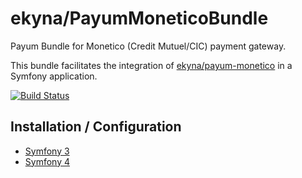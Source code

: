 # ekyna/PayumMoneticoBundle

Payum Bundle for Monetico (Credit Mutuel/CIC) payment gateway.

This bundle facilitates the integration of [ekyna/payum-monetico](https://github.com/ekyna/PayumMonetico) in a Symfony application.

[![Build Status](https://travis-ci.org/ekyna/PayumMoneticoBundle.svg?branch=master)](https://travis-ci.org/ekyna/PayumMoneticoBundle)

## Installation / Configuration

* [Symfony 3](https://github.com/ekyna/PayumMoneticoBundle/blob/master/doc/symfony3.md)
* [Symfony 4](https://github.com/ekyna/PayumMoneticoBundle/blob/master/doc/symfony4.md)
